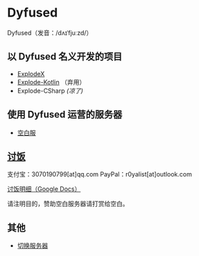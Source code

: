 # Dyfused

Dyfused（发音：/dʌɪˈfjuːzd/）

## 以 Dyfused 名义开发的项目

- [ExplodeX](https://github.com/Dyfused/ExplodeX)
- [Explode-Kotlin](https://github.com/Dyfused/Explode-Kotlin) （弃用）
- Explode-CSharp *(凉了)*

## 使用 Dyfused 运营的服务器

- [空白服](/servers/kongbai.md)

## [讨饭](donate)

支付宝：3070190799[at]qq.com
PayPal：r0yalist[at]outlook.com

[讨饭明细（Google Docs）](https://docs.google.com/spreadsheets/d/1iXar9Fy2_k4ZbNVvg4Uhh4I_WKLIxsWz0aHmr1R1bss)

请注明目的，赞助空白服务器请打赏给空白。

## 其他

- [切换服务器](experimental/server-switch.md)